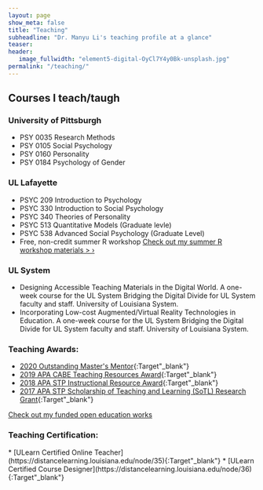 ```yaml
---
layout: page
show_meta: false
title: "Teaching"
subheadline: "Dr. Manyu Li's teaching profile at a glance"
teaser: 
header:
   image_fullwidth: "element5-digital-OyCl7Y4y0Bk-unsplash.jpg"
permalink: "/teaching/"
---
```



## Courses I teach/taugh
### University of Pittsburgh
* PSY 0035 Research Methods
* PSY 0105 Social Psychology
* PSY 0160 Personality
* PSY 0184 Psychology of Gender

### UL Lafayette
* PSYC 209 Introduction to Psychology
* PSYC 330 Introduction to Social Psychology
* PSYC 340 Theories of Personality 
* PSYC 513 Quantitative Models (Graduate levle)
* PSYC 538 Advanced Social Psychology (Graduate Level)
* Free, non-credit summer R workshop 
<a class="radius button small" href="https://manyu26.github.io/daisolab/teaching/rsummer">Check out my summer R workshop materials > ›</a>

### UL System
* Designing Accessible Teaching Materials in the Digital World. A one-week course for the UL System Bridging the Digital Divide for UL System faculty and staff. University of Louisiana System. 
* Incorporating Low-cost Augmented/Virtual Reality Technologies in Education. A one-week course for the UL System Bridging the Digital Divide for UL System faculty and staff. University of Louisiana System.


### Teaching Awards:
* [2020 Outstanding Master's Mentor](https://gradschool.louisiana.edu/blog/meet-outstanding-masters-mentor-dr-manyu-li){:Target"_blank"}
* [2019 APA CABE Teaching Resources Award](https://www.apa.org/about/awards/ptcc-teaching-resources?tab=4){:Target"_blank"}
* [2018 APA STP Instructional Resource Award](https://teachpsych.org/page-1610199){:Target"_blank"}
* [2017 APA STP Scholarship of Teaching and Learning (SoTL) Research Grant](https://teachpsych.org/SoTLGrant){:Target"_blank"}

<a class="radius button small" href="https://manyu26.github.io/daisolab/teaching/oer">Check out my funded open education works</a>

### Teaching Certification:

<div data-iframe-width="150" data-iframe-height="270" data-share-badge-id="29ee7336-f9ee-426b-b308-48ced9459529" data-share-badge-host="https://www.credly.com"></div><script type="text/javascript" async src="//cdn.credly.com/assets/utilities/embed.js"></script>
* [ULearn Certified Online Teacher](https://distancelearning.louisiana.edu/node/35){:Target"_blank"}
* [ULearn Certified Course Designer](https://distancelearning.louisiana.edu/node/36){:Target"_blank"}

